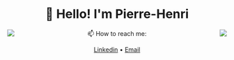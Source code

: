 <h1 align="center">👋 Hello! I'm Pierre-Henri</h3>

<a>
  <img align="left" src="https://readme.phbasin.vercel.app/api/top-langs/?username=PHBasin&layout=compact&title_color=000000">
</a>
<a>
  <img align="right" src="https://readme.phbasin.vercel.app/api?username=PHBasin&title_color=000000&show_icons=true&icon_color=000000">
</a>

<p align="center"> 📫 How to reach me: </p>
<p align="center">
  <a href="https://www.linkedin.com/in/pierrehenribasin/">Linkedin</a> •
  <a href="mailto:basinpierrehenri@gmail.com">Email</a>
</p>
